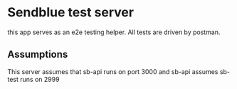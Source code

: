 # Sendblue test server
this app serves as an e2e testing helper. All tests are driven by postman.

## Assumptions
This server assumes that sb-api runs on port 3000 and sb-api assumes sb-test runs on 2999
